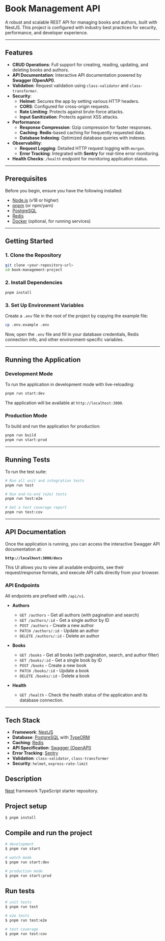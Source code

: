 # Book Management API

A robust and scalable REST API for managing books and authors, built with NestJS. This project is configured with industry best practices for security, performance, and developer experience.

---

## Features

- **CRUD Operations**: Full support for creating, reading, updating, and deleting books and authors.
- **API Documentation**: Interactive API documentation powered by **Swagger (OpenAPI)**.
- **Validation**: Request validation using `class-validator` and `class-transformer`.
- **Security**:
  - **Helmet**: Secures the app by setting various HTTP headers.
  - **CORS**: Configured for cross-origin requests.
  - **Rate Limiting**: Protects against brute-force attacks.
  - **Input Sanitization**: Protects against XSS attacks.
- **Performance**:
  - **Response Compression**: Gzip compression for faster responses.
  - **Caching**: **Redis**-based caching for frequently requested data.
  - **Database Indexing**: Optimized database queries with indexes.
- **Observability**:
  - **Request Logging**: Detailed HTTP request logging with `morgan`.
  - **Error Tracking**: Integrated with **Sentry** for real-time error monitoring.
- **Health Checks**: `/health` endpoint for monitoring application status.

---

## Prerequisites

Before you begin, ensure you have the following installed:
- [Node.js](https://nodejs.org/) (v18 or higher)
- [pnpm](https://pnpm.io/) (or npm/yarn)
- [PostgreSQL](https://www.postgresql.org/)
- [Redis](https://redis.io/)
- [Docker](https://www.docker.com/) (optional, for running services)

---

## Getting Started

### 1. Clone the Repository

```bash
git clone <your-repository-url>
cd book-management-project
```

### 2. Install Dependencies

```bash
pnpm install
```

### 3. Set Up Environment Variables

Create a `.env` file in the root of the project by copying the example file:

```bash
cp .env.example .env
```

Now, open the `.env` file and fill in your database credentials, Redis connection info, and other environment-specific variables.

---

## Running the Application

### Development Mode

To run the application in development mode with live-reloading:

```bash
pnpm run start:dev
```

The application will be available at `http://localhost:3000`.

### Production Mode

To build and run the application for production:

```bash
pnpm run build
pnpm run start:prod
```

---

## Running Tests

To run the test suite:

```bash
# Run all unit and integration tests
pnpm run test

# Run end-to-end (e2e) tests
pnpm run test:e2e

# Get a test coverage report
pnpm run test:cov
```

---

## API Documentation

Once the application is running, you can access the interactive Swagger API documentation at:

**`http://localhost:3000/docs`**

This UI allows you to view all available endpoints, see their request/response formats, and execute API calls directly from your browser.

### API Endpoints

All endpoints are prefixed with `/api/v1`.

- **Authors**
  - `GET /authors` - Get all authors (with pagination and search)
  - `GET /authors/:id` - Get a single author by ID
  - `POST /authors` - Create a new author
  - `PATCH /authors/:id` - Update an author
  - `DELETE /authors/:id` - Delete an author

- **Books**
  - `GET /books` - Get all books (with pagination, search, and author filter)
  - `GET /books/:id` - Get a single book by ID
  - `POST /books` - Create a new book
  - `PATCH /books/:id` - Update a book
  - `DELETE /books/:id` - Delete a book

- **Health**
  - `GET /health` - Check the health status of the application and its database connection.

---

## Tech Stack

- **Framework**: [NestJS](https://nestjs.com/)
- **Database**: [PostgreSQL](https://www.postgresql.org/) with [TypeORM](https://typeorm.io/)
- **Caching**: [Redis](https://redis.io/)
- **API Specification**: [Swagger (OpenAPI)](https://swagger.io/)
- **Error Tracking**: [Sentry](https://sentry.io/)
- **Validation**: `class-validator`, `class-transformer`
- **Security**: `helmet`, `express-rate-limit`

## Description

[Nest](https://github.com/nestjs/nest) framework TypeScript starter repository.

## Project setup

```bash
$ pnpm install
```

## Compile and run the project

```bash
# development
$ pnpm run start

# watch mode
$ pnpm run start:dev

# production mode
$ pnpm run start:prod
```

## Run tests

```bash
# unit tests
$ pnpm run test

# e2e tests
$ pnpm run test:e2e

# test coverage
$ pnpm run test:cov
```
